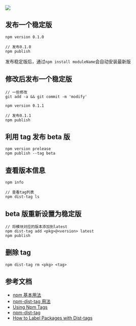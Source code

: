 ![](img/post-bg-npm.png")

## 发布一个稳定版

```
npm version 0.1.0

// 发布0.1.0
npm publish
```

发布稳定版后，通过`npm install moduleName`会自动安装最新版

## 修改后发布一个稳定版

```
// 一些修改
git add -a && git commit -m 'modify'

npm version 0.1.1

// 发布0.1.1
npm publish
```

## 利用 tag 发布 beta 版

```
npm version prelease
npm publish --tag beta
```

## 查看版本信息

```
npm info

// 查看tag列表
npm dist-tag ls
```

## beta 版重新设置为稳定版

```
// 将模块对应的版本添加到latest
npm dist-tag add <pkg>@<version> latest
npm publish
```

## 删除 tag

```
npm dist-tag rm <pkg> <tag>
```

## 参考文档

- [npm 基本用法](https://segmentfault.com/a/1190000007665813)
- [npm-dist-tag 用法](https://github.com/liangklfangl/npm-dist-tag)
- [Using Npm Tags](http://jbavari.github.io/blog/2015/10/16/using-npm-tags/)
- [npm-dist-tag](https://docs.npmjs.com/cli/dist-tag)
- [How to Label Packages with Dist-tags](https://docs.npmjs.com/getting-started/using-tags)
